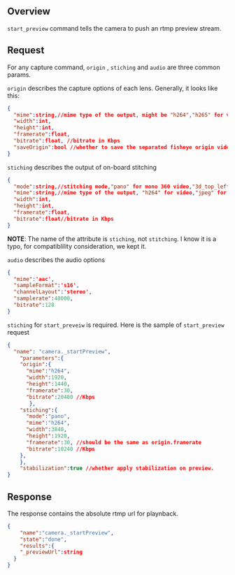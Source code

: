 ## Overview

`start_preview` command tells the camera to push an rtmp preview stream. 

## Request

For any capture command, `origin` , `stiching` and `audio` are three common params. 

`origin` describes the capture options of each lens. Generally, it looks like this:

```json
{
  "mime":string,//mime type of the output, might be "h264","h265" for video, "jpeg","raw" for image,
  "width":int,
  "height":int,
  "framerate":float,
  "bitrate":float, //bitrate in Kbps
  "saveOrigin":bool //whether to save the separated fisheye origin video/image.
}
```

`stiching` describes the output of on-board stitching

```json
{
  "mode":string,//stitching mode,"pano" for mono 360 video,"3d_top_left" for stereo 360 with top/bottom layout, left eye on top. "3d_top_right" for stereo 360 with top/bottom layout, right eye on top.
  "mime":string,//mime type of the output, "h264" for video,"jpeg" for image
  "width":int,
  "height":int,
  "framerate":float,
  "bitrate":float//bitrate in Kbps
}
```

**NOTE**: The name of the attribute is `stiching`, not `stitching`. I know it is a typo, for compatiblility consideration, we kept it.

`audio` describes the audio options

```json
{
  "mime":'aac', 
  "sampleFormat":'s16',
  "channelLayout":'stereo',
  "samplerate":48000,
  "bitrate":128
}
```

`stiching` for `start_preveiw` is required. Here is the sample of `start_preview` request

```json
{
  "name": "camera._startPreview",
	"parameters":{
    "origin":{
      "mime":"h264",
      "width":1920,
      "height":1440,
      "framerate":30,
      "bitrate":20480 //Kbps
	   },
    "stiching":{
      "mode":"pano",
      "mime":"h264",
      "width":3840,
      "height":1920,
      "framerate":30, //should be the same as origin.framerate
      "bitrate":10240 //Kbps
    },
	},
    "stabilization":true //whether apply stabilization on preview.
}
```



## Response

The response contains the absolute rtmp url for playnback. 

```json
{
	"name":"camera._startPreview",
	"state":"done",
	"results":{
    "_previewUrl":string 
  }
}
```

